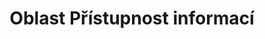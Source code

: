 ---
layout: default
title: Oblast Přístupnost informací
description: "Přístupnost webových stránek, dokumentů, aplikací a informací veřejné správy"
parent: Metodiky
nav_order: 8
has_children: false
---